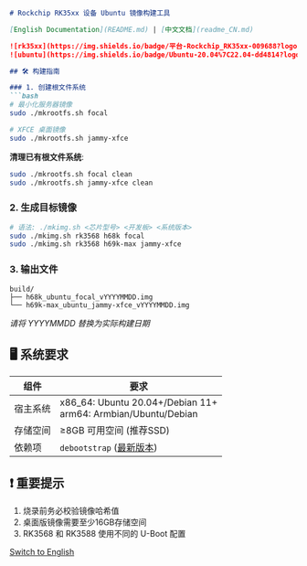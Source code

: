 ```markdown
# Rockchip RK35xx 设备 Ubuntu 镜像构建工具

[English Documentation](README.md) | [中文文档](readme_CN.md)

![rk35xx](https://img.shields.io/badge/平台-Rockchip_RK35xx-009688?logo=linux&style=flat)
![ubuntu](https://img.shields.io/badge/Ubuntu-20.04%7C22.04-dd4814?logo=ubuntu)

## 🛠️ 构建指南

### 1. 创建根文件系统
```bash
# 最小化服务器镜像
sudo ./mkrootfs.sh focal

# XFCE 桌面镜像
sudo ./mkrootfs.sh jammy-xfce
```

**清理已有根文件系统**:
```bash
sudo ./mkrootfs.sh focal clean
sudo ./mkrootfs.sh jammy-xfce clean
```

### 2. 生成目标镜像
```bash
# 语法: ./mkimg.sh <芯片型号> <开发板> <系统版本>
sudo ./mkimg.sh rk3568 h68k focal
sudo ./mkimg.sh rk3568 h69k-max jammy-xfce
```

### 3. 输出文件
```
build/
├── h68k_ubuntu_focal_vYYYYMMDD.img
└── h69k-max_ubuntu_jammy-xfce_vYYYYMMDD.img
```
*请将 YYYYMMDD 替换为实际构建日期*

## 🖥️ 系统要求
| 组件           | 要求                                         |
|----------------|--------------------------------------------|
| 宿主系统       | x86_64: Ubuntu 20.04+/Debian 11+<br>arm64: Armbian/Ubuntu/Debian |
| 存储空间       | ≥8GB 可用空间 (推荐SSD)                    |
| 依赖项         | `debootstrap` ([最新版本](https://git.launchpad.net/ubuntu/+source/debootstrap)) |

## ❗ 重要提示
1. 烧录前务必校验镜像哈希值
2. 桌面版镜像需要至少16GB存储空间
3. RK3568 和 RK3588 使用不同的 U-Boot 配置

[Switch to English](README.md)
```
